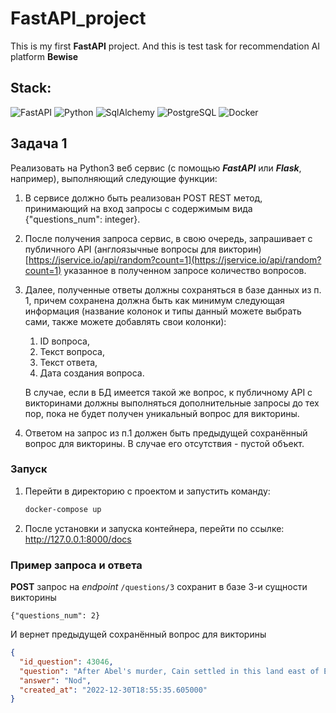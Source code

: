 # FastAPI_project
This is my first **FastAPI** project. And this is test task for recommendation AI platform **Bewise**

## Stack:

![FastAPI](https://img.shields.io/badge/FastAPI-0.95.1-cyan?style=flat&logo=FastAPI&logoColor=cyan)
![Python](https://img.shields.io/badge/Python-3.10-brightgreen?style=flat&logo=Python&logoColor=brightgreen)
![SqlAlchemy](https://img.shields.io/badge/SqlAlchemy-2.0.13-brightgreen?style=flat&logo=python&logoColor=brightgreen)
![PostgreSQL](https://img.shields.io/badge/PostgreSQL-15.2-blue?style=flat&logo=postgresql&logoColor=blue)
![Docker](https://img.shields.io/badge/Docker_compose-grey?style=flat&logo=docker&logoColor=blue)

## Задача 1
Реализовать на Python3 веб сервис (с помощью ***FastAPI*** или ***Flask***, например), выполняющий следующие функции:

1. В сервисе должно быть реализован POST REST метод, принимающий на вход запросы с содержимым вида {"questions_num": integer}.
2. После получения запроса сервис, в свою очередь, запрашивает с публичного API (англоязычные вопросы для викторин) [https://jservice.io/api/random?count=1](https://jservice.io/api/random?count=1) указанное в полученном запросе количество вопросов.
3. Далее, полученные ответы должны сохраняться в базе данных из п. 1, причем сохранена должна быть как минимум следующая информация (название колонок и типы данный можете выбрать сами, также можете добавлять свои колонки):
      1. ID вопроса,
      2. Текст вопроса,
      3. Текст ответа,
      4. Дата создания вопроса.
      
      В случае, если в БД имеется такой же вопрос, к публичному API с викторинами должны выполняться дополнительные запросы до тех пор, пока не будет получен уникальный вопрос для викторины.
4. Ответом на запрос из п.1 должен быть предыдущей сохранённый вопрос для викторины. В случае его отсутствия - пустой объект.

### Запуск
1. Перейти в директорию с проектом и запустить команду:
	```zsh
	docker-compose up
	```
2. После установки и запуска контейнера, перейти по ссылке: http://127.0.0.1:8000/docs

### Пример запроса и ответа
**POST** запрос на *endpoint* `/questions/3` сохранит в базе 3-и сущности викторины

```
{"questions_num": 2}
```
И вернет предыдущей сохранённый вопрос для викторины

```json
{
  "id_question": 43046,
  "question": "After Abel's murder, Cain settled in this land east of Eden",
  "answer": "Nod",
  "created_at": "2022-12-30T18:55:35.605000"
}
```
